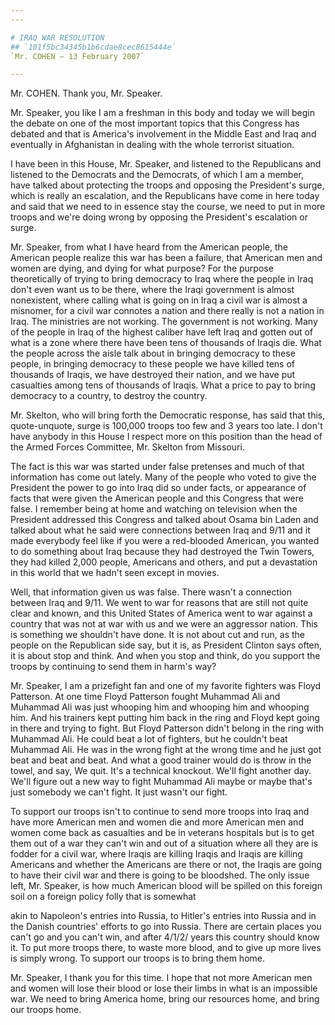 ```yaml
---
---

# IRAQ WAR RESOLUTION
## `101f5bc34345b1b6cdae8cec8615444e`
`Mr. COHEN — 13 February 2007`

---
```



Mr. COHEN. Thank you, Mr. Speaker.

Mr. Speaker, you like I am a freshman in this body and today we will 
begin the debate on one of the most important topics that this Congress 
has debated and that is America's involvement in the Middle East and 
Iraq and eventually in Afghanistan in dealing with the whole terrorist 
situation.

I have been in this House, Mr. Speaker, and listened to the 
Republicans and listened to the Democrats and the Democrats, of which I 
am a member, have talked about protecting the troops and opposing the 
President's surge, which is really an escalation, and the Republicans 
have come in here today and said that we need to in essence stay the 
course, we need to put in more troops and we're doing wrong by opposing 
the President's escalation or surge.

Mr. Speaker, from what I have heard from the American people, the 
American people realize this war has been a failure, that American men 
and women are dying, and dying for what purpose? For the purpose 
theoretically of trying to bring democracy to Iraq where the people in 
Iraq don't even want us to be there, where the Iraqi government is 
almost nonexistent, where calling what is going on in Iraq a civil war 
is almost a misnomer, for a civil war connotes a nation and there 
really is not a nation in Iraq. The ministries are not working. The 
government is not working. Many of the people in Iraq of the highest 
caliber have left Iraq and gotten out of what is a zone where there 
have been tens of thousands of Iraqis die. What the people across the 
aisle talk about in bringing democracy to these people, in bringing 
democracy to these people we have killed tens of thousands of Iraqis, 
we have destroyed their nation, and we have put casualties among tens 
of thousands of Iraqis. What a price to pay to bring democracy to a 
country, to destroy the country.

Mr. Skelton, who will bring forth the Democratic response, has said 
that this, quote-unquote, surge is 100,000 troops too few and 3 years 
too late. I don't have anybody in this House I respect more on this 
position than the head of the Armed Forces Committee, Mr. Skelton from 
Missouri.

The fact is this war was started under false pretenses and much of 
that information has come out lately. Many of the people who voted to 
give the President the power to go into Iraq did so under facts, or 
appearance of facts that were given the American people and this 
Congress that were false. I remember being at home and watching on 
television when the President addressed this Congress and talked about 
Osama bin Laden and talked about what he said were connections between 
Iraq and 9/11 and it made everybody feel like if you were a red-blooded 
American, you wanted to do something about Iraq because they had 
destroyed the Twin Towers, they had killed 2,000 people, Americans and 
others, and put a devastation in this world that we hadn't seen except 
in movies.

Well, that information given us was false. There wasn't a connection 
between Iraq and 9/11. We went to war for reasons that are still not 
quite clear and known, and this United States of America went to war 
against a country that was not at war with us and we were an aggressor 
nation. This is something we shouldn't have done. It is not about cut 
and run, as the people on the Republican side say, but it is, as 
President Clinton says often, it is about stop and think. And when you 
stop and think, do you support the troops by continuing to send them in 
harm's way?

Mr. Speaker, I am a prizefight fan and one of my favorite fighters 
was Floyd Patterson. At one time Floyd Patterson fought Muhammad Ali 
and Muhammad Ali was just whooping him and whooping him and whooping 
him. And his trainers kept putting him back in the ring and Floyd kept 
going in there and trying to fight. But Floyd Patterson didn't belong 
in the ring with Muhammad Ali. He could beat a lot of fighters, but he 
couldn't beat Muhammad Ali. He was in the wrong fight at the wrong time 
and he just got beat and beat and beat. And what a good trainer would 
do is throw in the towel, and say, We quit. It's a technical knockout. 
We'll fight another day. We'll figure out a new way to fight Muhammad 
Ali maybe or maybe that's just somebody we can't fight. It just wasn't 
our fight.

To support our troops isn't to continue to send more troops into Iraq 
and have more American men and women die and more American men and 
women come back as casualties and be in veterans hospitals but is to 
get them out of a war they can't win and out of a situation where all 
they are is fodder for a civil war, where Iraqis are killing Iraqis and 
Iraqis are killing Americans and whether the Americans are there or 
not, the Iraqis are going to have their civil war and there is going to 
be bloodshed. The only issue left, Mr. Speaker, is how much American 
blood will be spilled on this foreign soil on a foreign policy folly 
that is somewhat


akin to Napoleon's entries into Russia, to Hitler's entries into Russia 
and in the Danish countries' efforts to go into Russia. There are 
certain places you can't go and you can't win, and after 4/1/2/ years 
this country should know it. To put more troops there, to waste more 
blood, and to give up more lives is simply wrong. To support our troops 
is to bring them home.

Mr. Speaker, I thank you for this time. I hope that not more American 
men and women will lose their blood or lose their limbs in what is an 
impossible war. We need to bring America home, bring our resources 
home, and bring our troops home.
